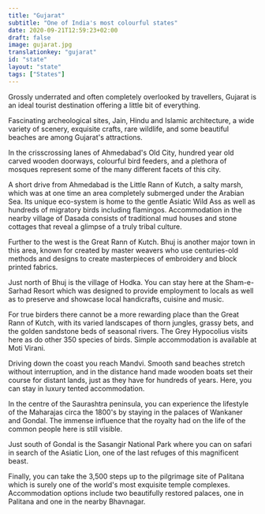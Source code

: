 ```yaml
---
title: "Gujarat"
subtitle: "One of India's most colourful states"
date: 2020-09-21T12:59:23+02:00
draft: false
image: gujarat.jpg
translationkey: "gujarat"
id: "state"
layout: "state"
tags: ["States"] 
---
```


Grossly underrated and often completely overlooked by travellers, Gujarat is an ideal tourist destination offering a little bit of everything.

Fascinating archeological sites, Jain, Hindu and Islamic architecture, a wide variety of scenery, exquisite crafts, rare wildlife, and some beautiful beaches are among Gujarat's attractions.
 

In the crisscrossing lanes of Ahmedabad's Old City, hundred year old carved wooden doorways, colourful bird feeders, and a plethora of mosques represent some of the many different facets of this city.

A short drive from Ahmedabad is the Little Rann of Kutch, a salty marsh, which was at one time an area completely submerged under the Arabian Sea. Its unique eco-system is home to the gentle Asiatic Wild Ass as well as hundreds of migratory birds including flamingos. Accommodation in the nearby village of Dasada consists of traditional mud houses and stone cottages that reveal a glimpse of a truly tribal culture.

Further to the west is the Great Rann of Kutch. Bhuj is another major town in this area, known for created by master weavers who use centuries-old methods and designs to create masterpieces of embroidery and block printed fabrics.

Just north of Bhuj is the village of Hodka. You can stay here at the Sham-e-Sarhad Resort which was designed to provide employment to locals as well as to preserve and showcase local handicrafts, cuisine and music.

For true birders there cannot be a more rewarding place than the Great Rann of Kutch, with its varied landscapes of thorn jungles, grassy bets, and the golden sandstone beds of seasonal rivers. The Grey Hypocolius visits here as do other 350 species of birds. Simple accommodation is available at Moti Virani.

Driving down the coast you reach Mandvi. Smooth sand beaches stretch without interruption, and in the distance hand made wooden boats set their course for distant lands, just as they have for hundreds of years. Here, you can stay in luxury tented accommodation.

In the centre of the Saurashtra peninsula, you can experience the lifestyle of the Maharajas circa the 1800's by staying in the palaces of Wankaner and Gondal. The immense influence that the royalty had on the life of the common people here is still visible.

Just south of Gondal is the Sasangir National Park where you can on safari in search of the Asiatic Lion, one of the last refuges of this magnificent beast.

Finally, you can take the 3,500 steps up to the pilgrimage site of Palitana which is surely one of the world's most exquisite temple complexes. Accommodation options include two beautifully restored palaces, one in Palitana and one in the nearby Bhavnagar.
